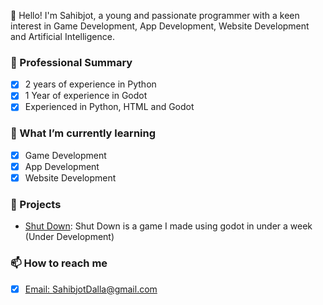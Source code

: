 👋 Hello! I'm Sahibjot, a young and passionate programmer with a keen interest in Game Development, App Development, Website Development and Artificial Intelligence.

### 💼 Professional Summary
- [X] 2 years of experience in Python
- [X] 1 Year of experience in Godot
- [X] Experienced in Python, HTML and Godot

### 🌱 What I’m currently learning
- [X] Game Development
- [X] App Development
- [X] Website Development  

### 🚀 Projects
- [Shut Down](https://github.com/SahibjotDev/Shut-Down): Shut Down is a game I made using godot in under a week (Under Development)

### 📫 How to reach me
- [X] [Email: SahibjotDalla@gmail.com](SahibjotDalla@gmail.com)
